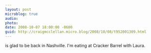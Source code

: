 ```yaml
---
layout: post
microblog: true
audio: 
photo: 
date: 2008-10-07 18:00:00 -0600
guid: http://craigmcclellan.micro.blog/2008/10/08/t952001309.html
---
```

is glad to be back in Nashville. I'm eating at Cracker Barrel with Laura.
